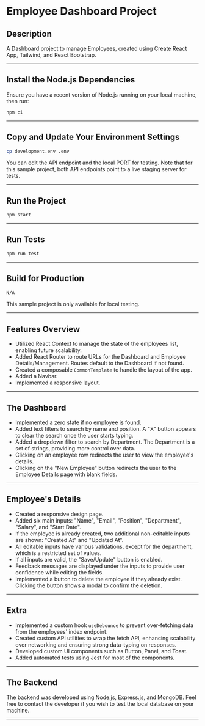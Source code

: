 
# Employee Dashboard Project

## Description

A Dashboard project to manage Employees, created using Create React App, Tailwind, and React Bootstrap.

---

## Install the Node.js Dependencies

Ensure you have a recent version of Node.js running on your local machine, then run:

```sh
npm ci
```

---

## Copy and Update Your Environment Settings

```sh
cp development.env .env
```

You can edit the API endpoint and the local PORT for testing. Note that for this sample project, both API endpoints point to a live staging server for tests.

---

## Run the Project

```sh
npm start
```

---

## Run Tests

```sh
npm run test
```

---

## Build for Production

```sh
N/A
```

This sample project is only available for local testing.

---

## Features Overview

- Utilized React Context to manage the state of the employees list, enabling future scalability.
- Added React Router to route URLs for the Dashboard and Employee Details/Management. Routes default to the Dashboard if not found.
- Created a composable `CommonTemplate` to handle the layout of the app.
- Added a Navbar.
- Implemented a responsive layout.

---

## The Dashboard

- Implemented a zero state if no employee is found.
- Added text filters to search by name and position. A "X" button appears to clear the search once the user starts typing.
- Added a dropdown filter to search by Department. The Department is a set of strings, providing more control over data.
- Clicking on an employee row redirects the user to view the employee's details.
- Clicking on the "New Employee" button redirects the user to the Employee Details page with blank fields.

---

## Employee's Details

- Created a responsive design page.
- Added six main inputs: "Name", "Email", "Position", "Department", "Salary", and "Start Date".
- If the employee is already created, two additional non-editable inputs are shown: "Created At" and "Updated At".
- All editable inputs have various validations, except for the department, which is a restricted set of values.
- If all inputs are valid, the "Save/Update" button is enabled.
- Feedback messages are displayed under the inputs to provide user confidence while editing the fields.
- Implemented a button to delete the employee if they already exist. Clicking the button shows a modal to confirm the deletion.

---

## Extra

- Implemented a custom hook `useDebounce` to prevent over-fetching data from the employees' index endpoint.
- Created custom API utilities to wrap the fetch API, enhancing scalability over networking and ensuring strong data-typing on responses.
- Developed custom UI components such as Button, Panel, and Toast.
- Added automated tests using Jest for most of the components.

---

## The Backend

The backend was developed using Node.js, Express.js, and MongoDB. Feel free to contact the developer if you wish to test the local database on your machine.

---